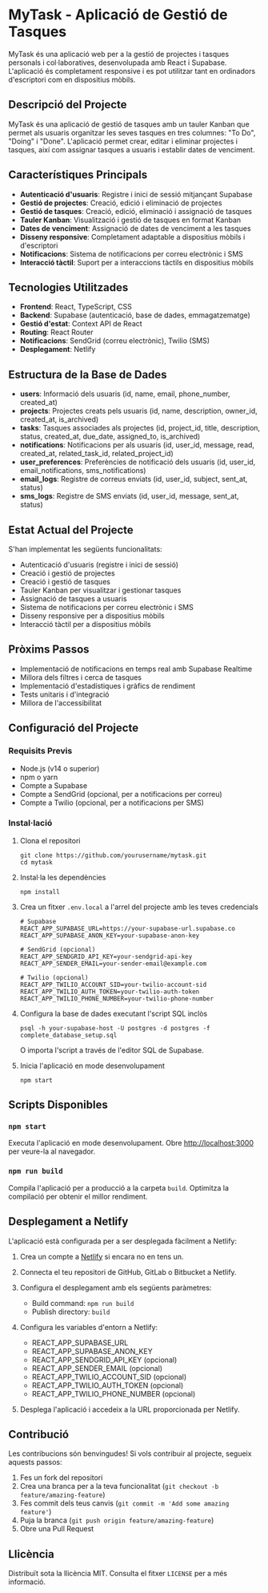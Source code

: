 # MyTask - Aplicació de Gestió de Tasques

MyTask és una aplicació web per a la gestió de projectes i tasques personals i col·laboratives, desenvolupada amb React i Supabase. L'aplicació és completament responsive i es pot utilitzar tant en ordinadors d'escriptori com en dispositius mòbils.

## Descripció del Projecte

MyTask és una aplicació de gestió de tasques amb un tauler Kanban que permet als usuaris organitzar les seves tasques en tres columnes: "To Do", "Doing" i "Done". L'aplicació permet crear, editar i eliminar projectes i tasques, així com assignar tasques a usuaris i establir dates de venciment.

## Característiques Principals

- **Autenticació d'usuaris**: Registre i inici de sessió mitjançant Supabase
- **Gestió de projectes**: Creació, edició i eliminació de projectes
- **Gestió de tasques**: Creació, edició, eliminació i assignació de tasques
- **Tauler Kanban**: Visualització i gestió de tasques en format Kanban
- **Dates de venciment**: Assignació de dates de venciment a les tasques
- **Disseny responsive**: Completament adaptable a dispositius mòbils i d'escriptori
- **Notificacions**: Sistema de notificacions per correu electrònic i SMS
- **Interacció tàctil**: Suport per a interaccions tàctils en dispositius mòbils

## Tecnologies Utilitzades

- **Frontend**: React, TypeScript, CSS
- **Backend**: Supabase (autenticació, base de dades, emmagatzematge)
- **Gestió d'estat**: Context API de React
- **Routing**: React Router
- **Notificacions**: SendGrid (correu electrònic), Twilio (SMS)
- **Desplegament**: Netlify

## Estructura de la Base de Dades

- **users**: Informació dels usuaris (id, name, email, phone_number, created_at)
- **projects**: Projectes creats pels usuaris (id, name, description, owner_id, created_at, is_archived)
- **tasks**: Tasques associades als projectes (id, project_id, title, description, status, created_at, due_date, assigned_to, is_archived)
- **notifications**: Notificacions per als usuaris (id, user_id, message, read, created_at, related_task_id, related_project_id)
- **user_preferences**: Preferències de notificació dels usuaris (id, user_id, email_notifications, sms_notifications)
- **email_logs**: Registre de correus enviats (id, user_id, subject, sent_at, status)
- **sms_logs**: Registre de SMS enviats (id, user_id, message, sent_at, status)

## Estat Actual del Projecte

S'han implementat les següents funcionalitats:

- Autenticació d'usuaris (registre i inici de sessió)
- Creació i gestió de projectes
- Creació i gestió de tasques
- Tauler Kanban per visualitzar i gestionar tasques
- Assignació de tasques a usuaris
- Sistema de notificacions per correu electrònic i SMS
- Disseny responsive per a dispositius mòbils
- Interacció tàctil per a dispositius mòbils

## Pròxims Passos

- Implementació de notificacions en temps real amb Supabase Realtime
- Millora dels filtres i cerca de tasques
- Implementació d'estadístiques i gràfics de rendiment
- Tests unitaris i d'integració
- Millora de l'accessibilitat

## Configuració del Projecte

### Requisits Previs

- Node.js (v14 o superior)
- npm o yarn
- Compte a Supabase
- Compte a SendGrid (opcional, per a notificacions per correu)
- Compte a Twilio (opcional, per a notificacions per SMS)

### Instal·lació

1. Clona el repositori
   ```
   git clone https://github.com/yourusername/mytask.git
   cd mytask
   ```

2. Instal·la les dependències
   ```
   npm install
   ```

3. Crea un fitxer `.env.local` a l'arrel del projecte amb les teves credencials
   ```
   # Supabase
   REACT_APP_SUPABASE_URL=https://your-supabase-url.supabase.co
   REACT_APP_SUPABASE_ANON_KEY=your-supabase-anon-key
   
   # SendGrid (opcional)
   REACT_APP_SENDGRID_API_KEY=your-sendgrid-api-key
   REACT_APP_SENDER_EMAIL=your-sender-email@example.com
   
   # Twilio (opcional)
   REACT_APP_TWILIO_ACCOUNT_SID=your-twilio-account-sid
   REACT_APP_TWILIO_AUTH_TOKEN=your-twilio-auth-token
   REACT_APP_TWILIO_PHONE_NUMBER=your-twilio-phone-number
   ```

4. Configura la base de dades executant l'script SQL inclòs
   ```
   psql -h your-supabase-host -U postgres -d postgres -f complete_database_setup.sql
   ```
   
   O importa l'script a través de l'editor SQL de Supabase.

5. Inicia l'aplicació en mode desenvolupament
   ```
   npm start
   ```

## Scripts Disponibles

### `npm start`

Executa l'aplicació en mode desenvolupament.
Obre [http://localhost:3000](http://localhost:3000) per veure-la al navegador.

### `npm run build`

Compila l'aplicació per a producció a la carpeta `build`.
Optimitza la compilació per obtenir el millor rendiment.

## Desplegament a Netlify

L'aplicació està configurada per a ser desplegada fàcilment a Netlify:

1. Crea un compte a [Netlify](https://www.netlify.com/) si encara no en tens un.

2. Connecta el teu repositori de GitHub, GitLab o Bitbucket a Netlify.

3. Configura el desplegament amb els següents paràmetres:
   - Build command: `npm run build`
   - Publish directory: `build`

4. Configura les variables d'entorn a Netlify:
   - REACT_APP_SUPABASE_URL
   - REACT_APP_SUPABASE_ANON_KEY
   - REACT_APP_SENDGRID_API_KEY (opcional)
   - REACT_APP_SENDER_EMAIL (opcional)
   - REACT_APP_TWILIO_ACCOUNT_SID (opcional)
   - REACT_APP_TWILIO_AUTH_TOKEN (opcional)
   - REACT_APP_TWILIO_PHONE_NUMBER (opcional)

5. Desplega l'aplicació i accedeix a la URL proporcionada per Netlify.

## Contribució

Les contribucions són benvingudes! Si vols contribuir al projecte, segueix aquests passos:

1. Fes un fork del repositori
2. Crea una branca per a la teva funcionalitat (`git checkout -b feature/amazing-feature`)
3. Fes commit dels teus canvis (`git commit -m 'Add some amazing feature'`)
4. Puja la branca (`git push origin feature/amazing-feature`)
5. Obre una Pull Request

## Llicència

Distribuït sota la llicència MIT. Consulta el fitxer `LICENSE` per a més informació.
